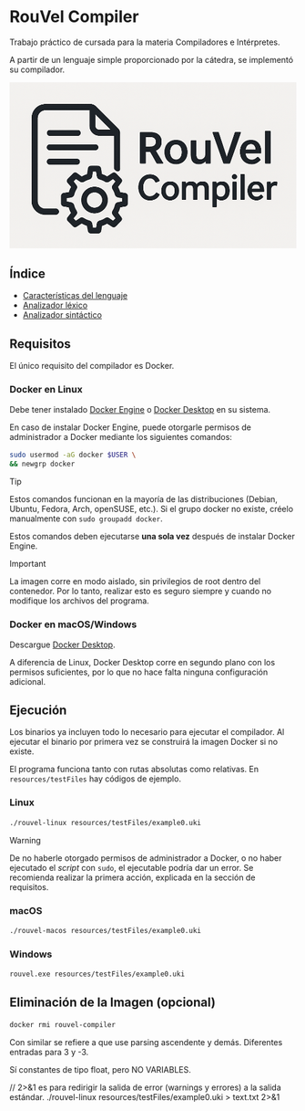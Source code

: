 # RouVel Compiler

Trabajo práctico de cursada para la materia Compiladores e Intérpretes.

A partir de un lenguaje simple proporcionado por la cátedra, se implementó su compilador.

![Ícono](resources/icon.png)

## Índice

- [Características del lenguaje](resources/markdown/language.md)
- [Analizador léxico](resources/markdown/lexer.md)
- [Analizador sintáctico](resources/markdown/parser.md)

## Requisitos

El único requisito del compilador es Docker.

### Docker en Linux

Debe tener instalado [Docker Engine](https://docs.docker.com/engine/install/) o [Docker Desktop](https://www.docker.com/products/docker-desktop/) en su sistema.

En caso de instalar Docker Engine, puede otorgarle permisos de administrador a Docker mediante los siguientes comandos:

```sh
sudo usermod -aG docker $USER \
&& newgrp docker
```

> [!TIP]
> Estos comandos funcionan en la mayoría de las distribuciones (Debian, Ubuntu, Fedora, Arch, openSUSE, etc.). Si el grupo docker no existe, créelo manualmente con `sudo groupadd docker`.

Estos comandos deben ejecutarse **una sola vez** después de instalar Docker Engine.

> [!IMPORTANT]
> La imagen corre en modo aislado, sin privilegios de root dentro del contenedor. Por lo tanto, realizar esto es seguro siempre y cuando no modifique los archivos del programa.

### Docker en macOS/Windows

Descargue [Docker Desktop](https://www.docker.com/products/docker-desktop/).

A diferencia de Linux, Docker Desktop corre en segundo plano con los permisos suficientes, por lo que no hace falta ninguna configuración adicional.

## Ejecución

Los binarios ya incluyen todo lo necesario para ejecutar el compilador. Al ejecutar el binario por primera vez se construirá la imagen Docker si no existe.

El programa funciona tanto con rutas absolutas como relativas. En `resources/testFiles` hay códigos de ejemplo.

### Linux

```sh
./rouvel-linux resources/testFiles/example0.uki
```

> [!WARNING]
> De no haberle otorgado permisos de administrador a Docker, o no haber ejecutado el _script_ con `sudo`, el ejecutable podría dar un error. Se recomienda realizar la primera acción, explicada en la sección de requisitos.

### macOS

```sh
./rouvel-macos resources/testFiles/example0.uki
```

### Windows

```sh
rouvel.exe resources/testFiles/example0.uki
```

## Eliminación de la Imagen (opcional)

```sh
docker rmi rouvel-compiler
```

Con similar se refiere a que use parsing ascendente y demás.
Diferentes entradas para 3 y -3.

Sí constantes de tipo float, pero NO VARIABLES.

// 2>&1 es para redirigir la salida de error (warnings y errores) a la salida estándar.
./rouvel-linux resources/testFiles/example0.uki > text.txt 2>&1
